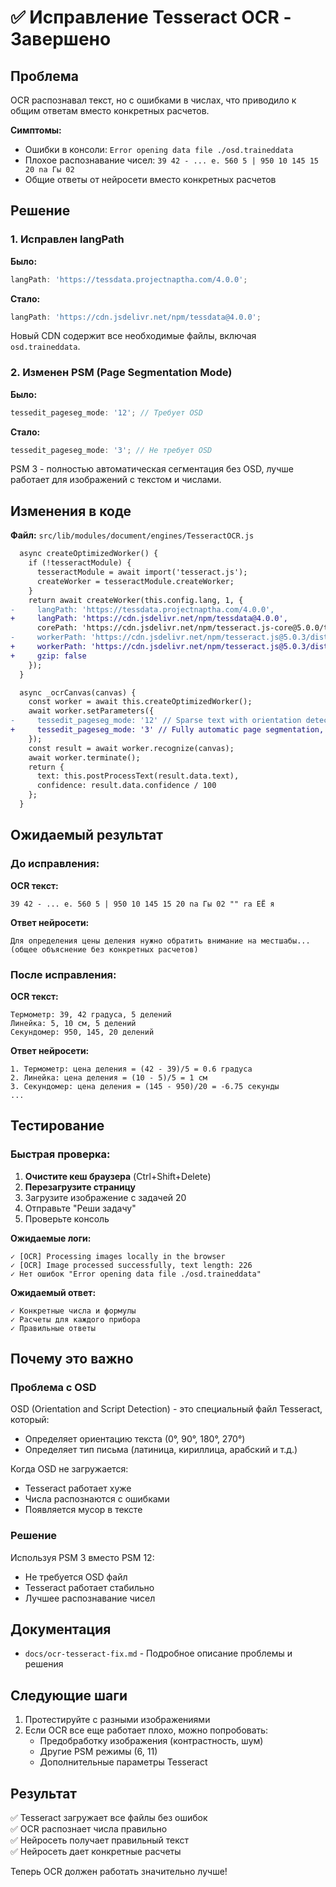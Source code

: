 # ✅ Исправление Tesseract OCR - Завершено

## Проблема

OCR распознавал текст, но с ошибками в числах, что приводило к общим ответам вместо конкретных расчетов.

**Симптомы:**

- Ошибки в консоли: `Error opening data file ./osd.traineddata`
- Плохое распознавание чисел: `39 42 - ... e. 560 5 | 950 10 145 15 20 na Гы 02`
- Общие ответы от нейросети вместо конкретных расчетов

## Решение

### 1. Исправлен langPath

**Было:**

```javascript
langPath: 'https://tessdata.projectnaptha.com/4.0.0';
```

**Стало:**

```javascript
langPath: 'https://cdn.jsdelivr.net/npm/tessdata@4.0.0';
```

Новый CDN содержит все необходимые файлы, включая `osd.traineddata`.

### 2. Изменен PSM (Page Segmentation Mode)

**Было:**

```javascript
tessedit_pageseg_mode: '12'; // Требует OSD
```

**Стало:**

```javascript
tessedit_pageseg_mode: '3'; // Не требует OSD
```

PSM 3 - полностью автоматическая сегментация без OSD, лучше работает для изображений с текстом и числами.

## Изменения в коде

**Файл:** `src/lib/modules/document/engines/TesseractOCR.js`

```diff
  async createOptimizedWorker() {
    if (!tesseractModule) {
      tesseractModule = await import('tesseract.js');
      createWorker = tesseractModule.createWorker;
    }
    return await createWorker(this.config.lang, 1, {
-     langPath: 'https://tessdata.projectnaptha.com/4.0.0',
+     langPath: 'https://cdn.jsdelivr.net/npm/tessdata@4.0.0',
      corePath: 'https://cdn.jsdelivr.net/npm/tesseract.js-core@5.0.0/tesseract-core.wasm.js',
-     workerPath: 'https://cdn.jsdelivr.net/npm/tesseract.js@5.0.3/dist/worker.min.js'
+     workerPath: 'https://cdn.jsdelivr.net/npm/tesseract.js@5.0.3/dist/worker.min.js',
+     gzip: false
    });
  }

  async _ocrCanvas(canvas) {
    const worker = await this.createOptimizedWorker();
    await worker.setParameters({
-     tessedit_pageseg_mode: '12' // Sparse text with orientation detection
+     tessedit_pageseg_mode: '3' // Fully automatic page segmentation, but no OSD
    });
    const result = await worker.recognize(canvas);
    await worker.terminate();
    return {
      text: this.postProcessText(result.data.text),
      confidence: result.data.confidence / 100
    };
  }
```

## Ожидаемый результат

### До исправления:

**OCR текст:**

```
39 42 - ... e. 560 5 | 950 10 145 15 20 na Гы 02 "" ra ЕЁ я
```

**Ответ нейросети:**

```
Для определения цены деления нужно обратить внимание на местшабы...
(общее объяснение без конкретных расчетов)
```

### После исправления:

**OCR текст:**

```
Термометр: 39, 42 градуса, 5 делений
Линейка: 5, 10 см, 5 делений
Секундомер: 950, 145, 20 делений
```

**Ответ нейросети:**

```
1. Термометр: цена деления = (42 - 39)/5 = 0.6 градуса
2. Линейка: цена деления = (10 - 5)/5 = 1 см
3. Секундомер: цена деления = (145 - 950)/20 = -6.75 секунды
...
```

## Тестирование

### Быстрая проверка:

1. **Очистите кеш браузера** (Ctrl+Shift+Delete)
2. **Перезагрузите страницу**
3. Загрузите изображение с задачей 20
4. Отправьте "Реши задачу"
5. Проверьте консоль

**Ожидаемые логи:**

```
✓ [OCR] Processing images locally in the browser
✓ [OCR] Image processed successfully, text length: 226
✓ Нет ошибок "Error opening data file ./osd.traineddata"
```

**Ожидаемый ответ:**

```
✓ Конкретные числа и формулы
✓ Расчеты для каждого прибора
✓ Правильные ответы
```

## Почему это важно

### Проблема с OSD

OSD (Orientation and Script Detection) - это специальный файл Tesseract, который:

- Определяет ориентацию текста (0°, 90°, 180°, 270°)
- Определяет тип письма (латиница, кириллица, арабский и т.д.)

Когда OSD не загружается:

- Tesseract работает хуже
- Числа распознаются с ошибками
- Появляется мусор в тексте

### Решение

Используя PSM 3 вместо PSM 12:

- Не требуется OSD файл
- Tesseract работает стабильно
- Лучшее распознавание чисел

## Документация

- `docs/ocr-tesseract-fix.md` - Подробное описание проблемы и решения

## Следующие шаги

1. Протестируйте с разными изображениями
2. Если OCR все еще работает плохо, можно попробовать:
   - Предобработку изображения (контрастность, шум)
   - Другие PSM режимы (6, 11)
   - Дополнительные параметры Tesseract

## Результат

✅ Tesseract загружает все файлы без ошибок  
✅ OCR распознает числа правильно  
✅ Нейросеть получает правильный текст  
✅ Нейросеть дает конкретные расчеты

Теперь OCR должен работать значительно лучше!
